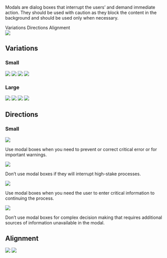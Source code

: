 <Row>
    <Column cols={8}>
        <p>Modals are dialog boxes that interrupt the users’ and demand immediate action. They should be used with caution as  they block the content in the background and should be used only when necessary.
        </p>
    </Column>  
</Row>

<div>
    <AnchorLink to="variations" offset={210}>
        Variations
    </AnchorLink>
    <AnchorLink to="directions" offset={210}>
        Directions
    </AnchorLink>
    <AnchorLink to="alignment" offset={210}>
        Alignment
    </AnchorLink>
</div>

<Row>
    <Column cols={8}>
        <img src="../_img/modal--1.png" />
    </Column>
</Row>

<Anchor idToScrollTo="variations"><h2>Variations</h2></Anchor>
<h3>Small</h3>
<Row>
    <Column cols={6}>
        <img src="../_img/modal--2.png" />
    </Column>
    <Column cols={6}>
        <img src="../_img/modal--3.png" />
    </Column>
</Row>
<Row>
    <Column cols={6}>
        <img src="../_img/modal--4.png" />
    </Column>
    <Column cols={6}>
        <img src="../_img/modal--5.png" />
    </Column>
</Row>

<h3>Large</h3>
<Row>
    <Column cols={12}>
        <img src="../_img/modal--6.png" />
    </Column>
</Row>
<Row>
    <Column cols={12}>
        <img src="../_img/modal--7.png" />
    </Column>
</Row>
<Row>
    <Column cols={12}>
        <img src="../_img/modal--8.png" />
    </Column>
</Row>
<Row>
    <Column cols={12}>
        <img src="../_img/modal--9.png" />
    </Column>
</Row>

<Anchor idToScrollTo="directions"><h2>Directions</h2></Anchor>
<h3>Small</h3>
<Row>
    <Column cols={6}>
        <img src="../_img/do.png" className="w-24"/>
        <p>Use modal boxes when you need to prevent or correct critical error or for important warnings.</p>
    </Column>
    <Column cols={6} >
        <img src="../_img/dont.png" className="w-24"/>
        <p>Don’t use modal boxes if they will interrupt high-stake processes.</p>
    </Column>
</Row>
<Row>
    <Column cols={6}>
        <img src="../_img/do.png" className="w-24"/>
        <p>Use modal boxes when you need the user to enter critical information to continuing the process.</p>
    </Column>
    <Column cols={6}>
        <img src="../_img/dont.png" className="w-24"/>
        <p>Don’t use modal boxes for complex decision making that requires additional sources of information unavailable in the modal.</p>
    </Column>
</Row>

<Anchor idToScrollTo="alignment"><h2>Alignment</h2></Anchor>
<Row>
    <Column cols={6}>
        <img src="../_img/modal--10.png" />
    </Column>
    <Column cols={6}>
        <img src="../_img/modal--11.png" />
    </Column>
</Row>